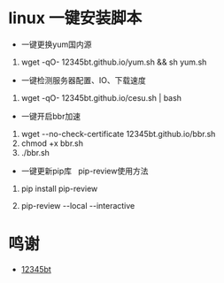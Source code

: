 # linux 一键安装脚本 #


- 一键更换yum国内源

1. wget -qO- 12345bt.github.io/yum.sh && sh yum.sh

- 一键检测服务器配置、IO、下载速度

1. wget -qO- 12345bt.github.io/cesu.sh | bash

- 一键开启bbr加速

1. wget --no-check-certificate 12345bt.github.io/bbr.sh
2. chmod +x bbr.sh
3. ./bbr.sh


- 一键更新pip库   pip-review使用方法

1. pip install pip-review

2. pip-review --local --interactive


# 鸣谢 #
- [12345bt](http://www.github.com/12345bt "12345bt")

